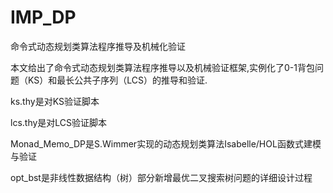 # IMP_DP
命令式动态规划类算法程序推导及机械化验证

本文给出了命令式动态规划类算法程序推导以及机械验证框架,实例化了0-1背包问题（KS）和最长公共子序列（LCS）的推导和验证.

ks.thy是对KS验证脚本

lcs.thy是对LCS验证脚本

Monad_Memo_DP是S.Wimmer实现的动态规划类算法Isabelle/HOL函数式建模与验证

opt_bst是非线性数据结构（树）部分新增最优二叉搜索树问题的详细设计过程
